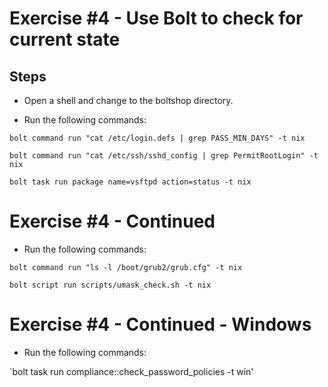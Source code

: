 # Exercise #4 - Use Bolt to check for current state

## Steps

- Open a shell and change to the boltshop directory.

- Run the following commands:


`bolt command run "cat /etc/login.defs | grep PASS_MIN_DAYS" -t nix`


`bolt command run "cat /etc/ssh/sshd_config | grep PermitRootLogin" -t nix`


`bolt task run package name=vsftpd action=status -t nix`


# Exercise #4 - Continued

- Run the following commands:

`bolt command run "ls -l /boot/grub2/grub.cfg" -t nix`


`bolt script run scripts/umask_check.sh -t nix`


# Exercise #4 - Continued - Windows

- Run the following commands:

`bolt task run compliance::check_password_policies -t win'
